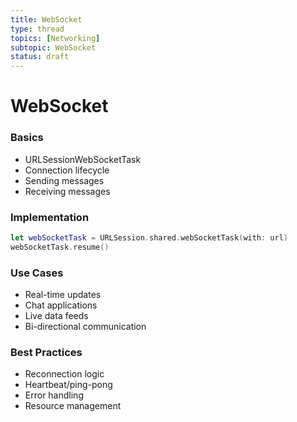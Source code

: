 ```yaml
---
title: WebSocket
type: thread
topics: [Networking]
subtopic: WebSocket
status: draft
---
```


# WebSocket


### Basics
- URLSessionWebSocketTask
- Connection lifecycle
- Sending messages
- Receiving messages

### Implementation
```swift
let webSocketTask = URLSession.shared.webSocketTask(with: url)
webSocketTask.resume()
```

### Use Cases
- Real-time updates
- Chat applications
- Live data feeds
- Bi-directional communication

### Best Practices
- Reconnection logic
- Heartbeat/ping-pong
- Error handling
- Resource management

